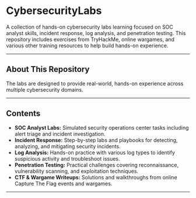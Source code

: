 # CybersecurityLabs

A collection of hands-on cybersecurity labs learning focused on SOC analyst skills, incident response, log analysis, and penetration testing. This repository includes exercises from TryHackMe, online wargames, and various other training resources to help build hands-on experience.

---

## About This Repository

The labs are designed to provide real-world, hands-on experience across multiple cybersecurity domains.

---

## Contents

- **SOC Analyst Labs:** Simulated security operations center tasks including alert triage and incident investigation.
- **Incident Response:** Step-by-step labs and playbooks for detecting, analyzing, and mitigating security incidents.
- **Log Analysis:** Hands-on practice with various log types to identify suspicious activity and troubleshoot issues.
- **Penetration Testing:** Practical challenges covering reconnaissance, vulnerability scanning, and exploitation techniques.
- **CTF & Wargame Writeups:** Solutions and walkthroughs from online Capture The Flag events and wargames.

---

